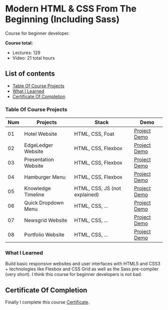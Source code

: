 # Modern HTML & CSS From The Beginning (Including Sass)

Course for beginner developer.

**Course total:**

- Lectures: 129
- Video: 21 total hours

## List of contents

- [Table Of Course Projects](#table-of-course-projects)
- [What I Learned](#what-i-learned)
- [Certificate Of Completion](#certificate-of-completion)

### Table Of Course Projects

| Num | Projects             | Stack                         | Demo                                                                                                            |
| --- | -------------------- | ----------------------------- | --------------------------------------------------------------------------------------------------------------- |
| 01  | Hotel Website        | HTML, CSS, Foat               | [Project Demo](https://kayyrbeks.github.io/udemy-courses/01-modern-html-css/01-hotel-website/index.html)        |
| 02  | EdgeLedger Website   | HTML, CSS, Flexbox            | [Project Demo](https://kayyrbeks.github.io/udemy-courses/01-modern-html-css/02-edgeledger-website/index.html)   |
| 03  | Presentation Website | HTML, CSS, Flexbox            | [Project Demo](https://kayyrbeks.github.io/udemy-courses/01-modern-html-css/03-presentation-website/index.html) |
| 04  | Hamburger Menu       | HTML, CSS, Flexbox            | [Project Demo](https://kayyrbeks.github.io/udemy-courses/01-modern-html-css/04-hamburger-menu/index.html)       |
| 05  | Knowledge Timeline   | HTML, CSS, JS (not explained) | [Project Demo](https://kayyrbeks.github.io/udemy-courses/01-modern-html-css/05-knowledge-timeline/index.html)   |
| 06  | Quick Dropdown Menu  | HTML, CSS, ...                | [Project Demo](#)                                                                                               |
| 07  | Newsgrid Website     | HTML, CSS, ...                | [Project Demo](#)                                                                                               |
| 08  | Portfolio Website    | HTML, CSS, ...                | [Project Demo](#)                                                                                               |

### What I Learned

Build basic responsive websites and user interfaces with HTML5 and CSS3 + technologies like Flexbox and CSS Grid as well as the Sass pre-compiler (very short). I think this course for beginner developers is not bad.

## Certificate Of Completion

Finally I complete this course [Certificate](#).
